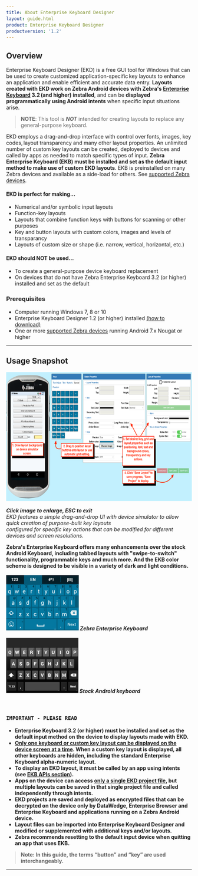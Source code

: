```yaml
---
title: About Enterprise Keyboard Designer
layout: guide.html
product: Enterprise Keyboard Designer
productversion: '1.2'
---
```


## Overview

Enterprise Keyboard Designer (EKD) is a free GUI tool for Windows that can be used to create customized application-specific key layouts to enhance an application and enable efficient and accurate data entry. **Layouts created with EKD work on Zebra Android devices with Zebra's [Enterprise Keyboard](/enterprise-keyboard) 3.2 (and higher) installed**, and can be **displayed programmatically using Android intents** when specific input situations arise.

>**NOTE**: This tool is ***NOT*** intended for creating layouts to replace any general-purpose keyboard.

EKD employs a drag-and-drop interface with control over fonts, images, key codes, layout transparency and many other layout properties. An unlimited number of custom key layouts can be created, deployed to devices and called by apps as needed to match specific types of input. **Zebra Enterprise Keyboard (EKB) must be installed and set as the default input method to make use of custom EKD layouts**. EKB is preinstalled on many Zebra devices and available as a side-load for others. See [supported Zebra devices](/enterprise-keyboard/3-2/download/). 

#### EKD is perfect for making...
* Numerical and/or symbolic input layouts 
* Function-key layouts
* Layouts that combine function keys with buttons for scanning or other purposes
* Key and button layouts with custom colors, images and levels of transparancy
* Layouts of custom size or shape (i.e. narrow, vertical, horizontal, etc.)

#### EKD should NOT be used...
* To create a general-purpose device keyboard replacement
* On devices that do not have Zebra Enterprise Keyboard 3.2 (or higher) installed and set as the default

### Prerequisites

* Computer running Windows 7, 8 or 10
* Enterprise Keyboard Designer 1.2 (or higher) installed [(how to download)](../../download)
* One or more [supported Zebra devices](/enterprise-keyboard/3-2/download/) running Android 7.x Nougat or higher 

-----

## Usage Snapshot

<img alt="" style="height:350px" src="ekd_main_steps.png"/>

***Click image to enlarge, ESC to exit***<br>*EKD features a simple drag-and-drop UI with device simulator to allow quick creation of purpose-built key layouts <br>configured for specific key actions that can be modified for different devices and screen resolutions*.

<b>Zebra's Enterprise Keyboard offers many enhancements over the stock Android Keyboard, including tabbed layouts with "swipe-to-switch" functionality, programmable keys and much more. And the EKB color scheme is designed to be visible in a variety of dark and light conditions. 
<br>
<br>
<img alt="" style="height:150px" src="keyboard_alone.png"/>
***Zebra Enterprise Keyboard***
<br>
<br>
<img alt="" style="height:150px" src="keyboard_android.png"/>
***Stock Android keyboard***

<br>

### `IMPORTANT - PLEASE READ`
* **Enterprise Keyboard 3.2 (or higher) must be installed and set as the default input method on the device** to display layouts made with EKD.
* **<u>Only one keyboard or custom key layout can be displayed on the device screen at a time</u>**. When a custom key layout is displayed, all other keyboards are hidden, including the standard Enterprise Keyboard alpha-numeric layout. 
* **To display an EKD layout, it must be called by an app using intents** (see [EKB APIs section](/enterprise-keyboard/latest/guide/apis)).
* **Apps on the device can access <u>only a single EKD project file</u>**, but multiple layouts can be saved in that single project file and called independently through intents.  
* EKD projects are saved and deployed as encrypted files that can be decrypted on the device only by **DataWedge, Enterprise Browser and Enterprise Keyboard** and applications running on a Zebra Android device. 
* Layout files can be imported into Enterprise Keyboard Designer and modified or supplemented with additional keys and/or layouts. 
* **Zebra recommends resetting to the default input device when quitting an app that uses EKB**. 

> **Note**: In this guide, the terms “button” and “key” are used interchangeably. 

-----